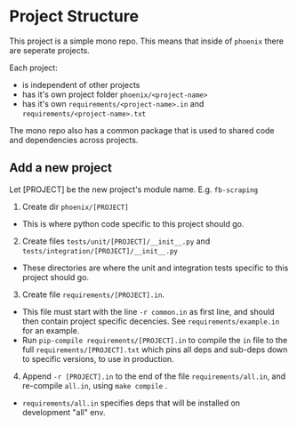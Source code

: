 # Project Structure
This project is a simple mono repo. This means that inside of `phoenix` there are seperate projects.

Each project:
- is independent of other projects
- has it's own project folder `phoenix/<project-name>`
- has it's own `requirements/<project-name>.in` and `requirements/<project-name>.txt`

The mono repo also has a common package that is used to shared code and dependencies across projects.

## Add a new project

Let [PROJECT] be the new project's module name. E.g. `fb-scraping`

1. Create dir `phoenix/[PROJECT]`
  * This is where python code specific to this project should go.
2. Create files `tests/unit/[PROJECT]/__init__.py` and `tests/integration/[PROJECT]/__init__.py`
  * These directories are where the unit and integration tests specific to this project should go.
3. Create file `requirements/[PROJECT].in`.
  * This file must start with the line `-r common.in` as first line, and should then contain project specific decencies. See `requirements/example.in` for an example.
  * Run `pip-compile requirements/[PROJECT].in` to compile the `in` file to the full `requirements/[PROJECT].txt` which pins all deps and sub-deps down to specific versions, to use in production.
4. Append `-r [PROJECT].in` to the end of the file `requirements/all.in`, and re-compile `all.in`, using `make compile` .
  * `requirements/all.in` specifies deps that will be installed on development "all" env.

